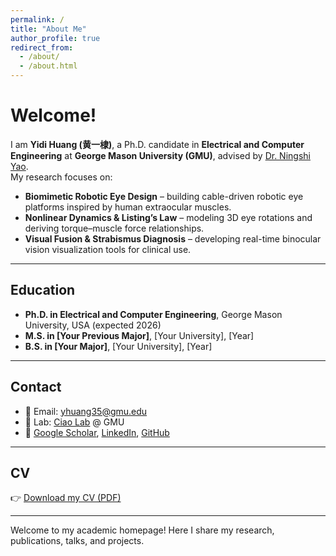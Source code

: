 ```yaml
---
permalink: /
title: "About Me"
author_profile: true
redirect_from: 
  - /about/
  - /about.html
---
```


# Welcome!

I am **Yidi Huang (黄一棣)**, a Ph.D. candidate in **Electrical and Computer Engineering** at **George Mason University (GMU)**, advised by [Dr. Ningshi Yao](https://ningshiyao.com/).  
My research focuses on:

- **Biomimetic Robotic Eye Design** – building cable-driven robotic eye platforms inspired by human extraocular muscles.  
- **Nonlinear Dynamics & Listing’s Law** – modeling 3D eye rotations and deriving torque–muscle force relationships.  
- **Visual Fusion & Strabismus Diagnosis** – developing real-time binocular vision visualization tools for clinical use.  

---

## Education
- **Ph.D. in Electrical and Computer Engineering**, George Mason University, USA (expected 2026)  
- **M.S. in [Your Previous Major]**, [Your University], [Year]  
- **B.S. in [Your Major]**, [Your University], [Year]  

---

## Contact
- 📧 Email: [yhuang35@gmu.edu](mailto:yhuang35@gmu.edu)  
- 🏫 Lab: [Ciao Lab](https://ciaolab.org) @ GMU  
- 🔗 [Google Scholar](https://scholar.google.com/citations?user=YxVdWQoAAAAJ), [LinkedIn](https://www.linkedin.com/in/yidi-huang-86846b305), [GitHub](https://github.com/GMUYidi)

---

## CV
👉 [Download my CV (PDF)](/files/cv.pdf)

---

Welcome to my academic homepage! Here I share my research, publications, talks, and projects.
